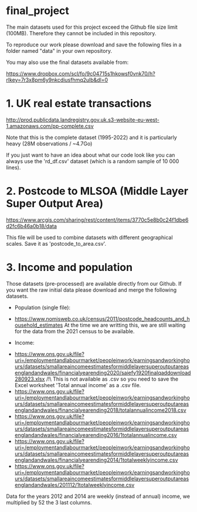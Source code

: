 # final_project

The main datasets used for this project exceed the Github file size limit (100MB). Therefore they cannot be included in this repository. 

To reproduce our work please download and save the following files in a folder named "data" in your own repository.  

You may also use the final datasets available from: 

https://www.dropbox.com/scl/fo/9c04715s1hkowsf0vnk70/h?rlkey=7r3x8pm6y9nkcdiusfhmq2ulb&dl=0

# 1. UK real estate transactions

http://prod.publicdata.landregistry.gov.uk.s3-website-eu-west-1.amazonaws.com/pp-complete.csv

Note that this is the complete dataset (1995-2022) and it is particularly heavy (28M observations / ~4.7Go)

If you just want to have an idea about what our code look like you can always use the 'rd_df.csv' dataset (which is a random sample of 10 000 lines).

# 2. Postcode to MLSOA (Middle Layer Super Output Area)

https://www.arcgis.com/sharing/rest/content/items/3770c5e8b0c24f1dbe6d2fc6b46a0b18/data

This file will be used to combine datasets with different geographical scales. 
Save it as 'postcode_to_area.csv'.

# 3. Income and population

Those datasets (pre-processed) are available directly from our Github. 
If you want the raw initial data please download and merge the following datasets. 

- Population (single file):
* https://www.nomisweb.co.uk/census/2011/postcode_headcounts_and_household_estimates
At the time we are writting this, we are still waiting for the data from the 2021 census to be available. 

- Income:
* https://www.ons.gov.uk/file?uri=/employmentandlabourmarket/peopleinwork/earningsandworkinghours/datasets/smallareaincomeestimatesformiddlelayersuperoutputareasenglandandwales/financialyearending2020/saiefy1920finalqaddownload280923.xlsx
/!\ This is not available as .csv so you need to save the Excel worksheet 'Total annual income' as a .csv file.
* https://www.ons.gov.uk/file?uri=/employmentandlabourmarket/peopleinwork/earningsandworkinghours/datasets/smallareaincomeestimatesformiddlelayersuperoutputareasenglandandwales/financialyearending2018/totalannualincome2018.csv
* https://www.ons.gov.uk/file?uri=/employmentandlabourmarket/peopleinwork/earningsandworkinghours/datasets/smallareaincomeestimatesformiddlelayersuperoutputareasenglandandwales/financialyearending2016/1totalannualincome.csv
* https://www.ons.gov.uk/file?uri=/employmentandlabourmarket/peopleinwork/earningsandworkinghours/datasets/smallareaincomeestimatesformiddlelayersuperoutputareasenglandandwales/financialyearending2014/1totalweeklyincome.csv
* https://www.ons.gov.uk/file?uri=/employmentandlabourmarket/peopleinwork/earningsandworkinghours/datasets/smallareaincomeestimatesformiddlelayersuperoutputareasenglandandwales/201112/1totalweeklyincome.csv

Data for the years 2012 and 2014 are weekly (instead of annual) income, we multiplied by 52 the 3 last columns. 
